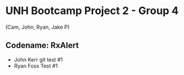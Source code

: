 # UNH Bootcamp Project 2 - Group 4
(Cam, John, Ryan, Jake P)

## Codename: RxAlert

- John Kerr git test #1
- Ryan Foss Test #1